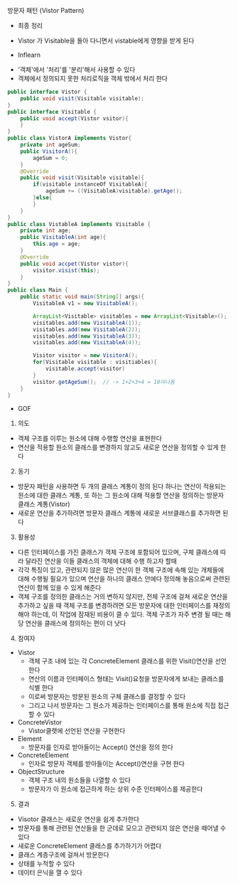 방문자 패턴 (Vistor Pattern)
* 최종 정리
- Vistor 가 Visitable을 돌아 다니면서 vistable에게 영향을 받게 된다

* Inflearn
- '객체'에서 '처리'를 '분리'해서 사용할 수 있다
- 객체에서 정의되지 못한 처리로직을 객체 밖에서 처리 한다
```java
public interface Vistor {
    public void visit(Visitable visitable);
}
public interface Visitable {
    public void accept(Vistor vsitor){
    }
}
public class VistorA implements Vistor{
    private int ageSum;
    public VisitorA(){
        ageSum = 0;
    }
    @Override
    public void visit(Visitable visitable){
        if(visitable instanceOf VisitableA){
            ageSum += ((VisitableA)visitable).getAge();
        }else{
        }
    }
}
public class VistableA implements Visitable {
    private int age;
    public VisitableA(int age){
        this.age = age;
    }
    @Override
    public void accpet(Vistor vistor){
        visitor.visist(this);
    }
}
public class Main {
    public static void main(String[] args){
        VisitableA v1 = new VisitableA();

        ArrayList<Visitable> visitables = new ArrayList<Visitable>();
        visitables.add(new VisitableA(1));
        visitables.add(new VisitableA(2));
        visitables.add(new VisitableA(3));
        visitables.add(new VisitableA(4));

        Visitor visitor = new VisitorA();
        for(Visitable visitable : visitiables){
            visitable.accept(visitor)
        }
        visitor.getAgeSum();  // -> 1+2+3+4 = 10이나옴
    }
}
```
* GOF
1. 의도
- 객체 구조를 이루는 원소에 대해 수행할 연산을 표현한다
- 연산을 적용할 원소의 클래스를 변경하지 않고도 새로운 연산을 정의할 수 있게 한다

2. 동기
- 방문자 패턴을 사용하면 두 개의 클래스 계통이 정의 된다
  하나는 연산이 적용되는 원소에 대한 클래스 계통, 또 하는 그 원소에 대해 적용할 연산을 정의하는 방문자 클래스 계통(Vistor)
- 새로운 연산을 추가하려면 방문자 클래스 계통에 새로운 서브클래스를 추가하면 된다

3. 활용성
- 다른 인터페이스를 가진 클래스가 객체 구조에 포함되어 있으며, 구체 클래스에 따라 달라진 연산을 이들 클래스의 객체에 대해 수행 하고자 할때
- 각각 특징이 있고, 관련되지 않은 많은 연산이 한 객체 구조에 속해 있는 개체들에 대해 수행될 필요가 있으며
  연산을 하나의 클래스 안에다 정의해 놓음으로써 관련된 연산이 함께 있을 수 있게 해준다
- 객체 구조를 정의한 클래스는 거의 변하지 않지만, 전체 구조에 걸쳐 새로운 연산을 추가하고 싶을 때 객체 구조를 변경하려면
  모든 방문자에 대한 인터페이스를 재정의해야 하는데, 이 작업에 잠재된 비용이 클 수 있다. 객체 구조가 자주 변경 될 때는
  해당 연산을 클래스에 정의하는 편이 더 낫다

4. 참여자
- Vistor
    - 객체 구조 내에 있는 각 ConcreteElement 클래스를 위한 Visit()연산을 선언한다 
    - 연산의 이름과 인터페이스 형태는 Visit()요청을 방문자에게 보내는 클래스를 식별 한다
    - 이로써 방문자는 방문된 원소의 구체 클래스를 결정할 수 있다
    - 그리고 나서 방문자는 그 원소가 제공하는 인터페이스를 통해 원소에 직접 접근할 수 있다
- ConcreteVistor
    - Vistor클랫에 선언된 연산을 구현한다
- Element
    - 방문자를 인자로 받아들이는 Accept() 연산을 정의 한다
- ConcreteElement
    - 인자로 방문자 객체를 받아들이는 Accept()연산을 구현 한다
- ObjectStructure
    - 객체 구조 내의 원소들을 나열할 수 있다
    - 방문자가 이 원소에 접근하게 하는 상위 수준 인터페이스를 제공한다

5. 결과
- Visotor 클래스는 새로운 연산을 쉽게 추가한다
- 방문자를 통해 관련된 연산들을 한 군데로 모으고 관련되지 않은 연산을 떼어낼 수 있다
- 새로운 ConcreteElement 클래스를 추가하기가 어렵다
- 클래스 계층구조에 걸쳐서 방문한다
- 상태를 누적할 수 있다
- 데이터 은닉을 깰 수 있다


